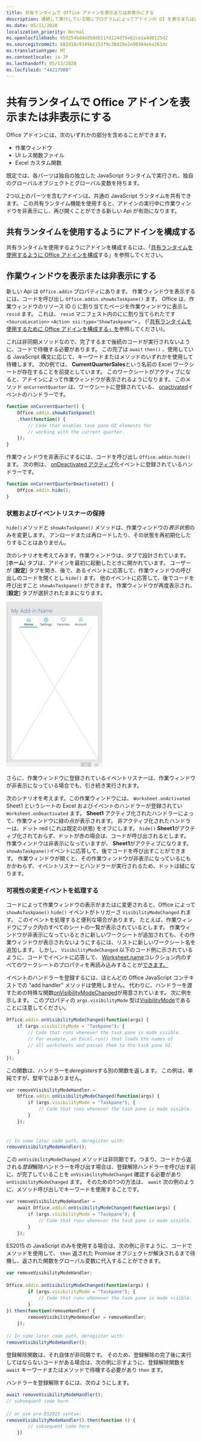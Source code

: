 ```yaml
---
title: 共有ランタイムで Office アドインを表示または非表示にする
description: 連続して実行している間にプログラムによってアドインの UI を表示または非表示にする方法について説明します。
ms.date: 05/11/2020
localization_priority: Normal
ms.openlocfilehash: 05d254bd4dd5ddb11fd124d75e62ce1a4d8125d2
ms.sourcegitcommit: 682d18c9149b1153f9c38d28e2a90384e6a261dc
ms.translationtype: MT
ms.contentlocale: ja-JP
ms.lasthandoff: 05/13/2020
ms.locfileid: "44217908"
---
```

# <a name="show-or-hide-an-office-add-in-in-a-shared-runtime"></a>共有ランタイムで Office アドインを表示または非表示にする

Office アドインには、次のいずれかの部分を含めることができます。

- 作業ウィンドウ
- UI レス関数ファイル
- Excel カスタム関数

既定では、各パーツは独自の独立した JavaScript ランタイムで実行され、独自のグローバルオブジェクトとグローバル変数を持ちます。 

2つ以上のパーツを含むアドインは、共通の JavaScript ランタイムを共有できます。 この共有ランタイム機能を使用すると、アドインの実行中に作業ウィンドウを非表示にし、再び開くことができる新しい Api が有効になります。

## <a name="configure-an-add-in-to-use-a-shared-runtime"></a>共有ランタイムを使用するようにアドインを構成する

共有ランタイムを使用するようにアドインを構成するには、「[共有ランタイムを使用するように Office アドインを構成](configure-your-add-in-to-use-a-shared-runtime.md)する」を参照してください。

## <a name="show-and-hide-the-task-pane"></a>作業ウィンドウを表示または非表示にする

新しい Api は `Office.addin` プロパティにあります。 作業ウィンドウを表示するには、コードを呼び出し `Office.addin.showAsTaskpane()` ます。 Office は、作業ウィンドウのリソース ID () に割り当てたページを作業ウィンドウに表示し `resid` ます。 これは、 `resid` マニフェスト内のにに割り当てられたです `<SourceLocation>` `<Action xsi:type="ShowTaskpane">` 。 (「[共有ランタイムを使用するために Office アドインを構成する」を](configure-your-add-in-to-use-a-shared-runtime.md)参照してください)。

これは非同期メソッドなので、完了するまで後続のコードが実行されないように、コードで待機する必要があります。 この完了は `await` `then()` 、使用している JavaScript 構文に応じて、キーワードまたはメソッドのいずれかを使用して待機します。 次の例では、 **CurrentQuarterSales**という名前の Excel ワークシートが存在することを前提としています。 このワークシートがアクティブになると、アドインによって作業ウィンドウが表示されるようになります。 このメソッド `onCurrentQuarter` は、ワークシートに登録されている、 [onactivated](/javascript/api/excel/excel.worksheet?view=excel-js-preview#onactivated)イベントのハンドラーです。

```javascript
function onCurrentQuarter() {
    Office.addin.showAsTaskpane()
    .then(function() {
        // Code that enables task pane UI elements for
        // working with the current quarter.
    });
}
```

作業ウィンドウを非表示にするには、コードを呼び出し `Office.addin.hide()` ます。 次の例は、 [onDeactivated アクティブ](/javascript/api/excel/excel.worksheet?view=excel-js-preview#ondeactivated)化イベントに登録されているハンドラーです。

```javascript
function onCurrentQuarterDeactivated() {
    Office.addin.hide();
}
```

### <a name="preservation-of-state-and-event-listeners"></a>状態およびイベントリスナーの保持

`hide()`メソッドと `showAsTaskpane()` メソッドは、作業ウィンドウの*表示状態*のみを変更します。 アンロードまたは再ロードしたり、その状態を再初期化したりすることはありません。

次のシナリオを考えてみます。作業ウィンドウは、タブで設計されています。 [**ホーム**] タブは、アドインを最初に起動したときに開かれています。 ユーザーが [**設定**] タブを開き、後で、あるイベントに応答して、作業ウィンドウの呼び出しのコードを開くとし `hide()` ます。 他のイベントに応答して、後でコードを呼び出すこと `showAsTaskpane()` ができます。 作業ウィンドウが再度表示され、[**設定**] タブが選択されたままになります。

![[ホーム]、[設定]、[お気に入り]、および [アカウント] というラベルの付いた4つのタブがある作業ウィンドウのスクリーンショット。](../images/TaskpaneWithTabs.png)

さらに、作業ウィンドウに登録されているイベントリスナーは、作業ウィンドウが非表示になっている場合でも、引き続き実行されます。

次のシナリオを考えます。この作業ウィンドウには、 `Worksheet.onActivated` Sheet1 というシートの Excel およびイベントのハンドラーが登録されてい `Worksheet.onDeactivated` ます。 **Sheet1** アクティブ化されたハンドラーによって、作業ウィンドウに緑の点が表示されます。 非アクティブ化されたハンドラーは、ドット red (これは既定の状態) をオフにします。 `hide()` **Sheet1**がアクティブ化されておらず、ドットが赤の場合は、コードが呼び出されるとします。 作業ウィンドウは非表示になっていますが、 **Sheet1**がアクティブになります。 `showAsTaskpane()`イベントに応答して、後でコードを呼び出すことができます。 作業ウィンドウが開くと、その作業ウィンドウが非表示になっているにもかかわらず、イベントリスナーとハンドラーが実行されるため、ドットは緑になります。

### <a name="handle-visibility-changed-event"></a>可視性の変更イベントを処理する

コードによって作業ウィンドウの表示がまたはに変更されると、Office によって `showAsTaskpane()` `hide()` イベントがトリガーさ `VisibilityModeChanged` れます。 このイベントを処理すると便利な場合があります。 たとえば、作業ウィンドウにブック内のすべてのシートの一覧が表示されているとします。 作業ウィンドウが非表示になっているときに新しいワークシートが追加されても、その作業ウィンドウが表示されないようにするには、リストに新しいワークシート名を追加します。 しかし、 `VisibilityModeChanged` 以下のコード例に示されているように、コードでイベントに応答して、 [Worksheet.name](/javascript/api/excel/excel.worksheet#name)コレクション内のすべてのワークシートのプロパティを再読み込みすることが[できます。](/javascript/api/excel/excel.workbook#worksheets)

イベントのハンドラーを登録するには、ほとんどの Office JavaScript コンテキストでの "add handler" メソッドは使用しません。 代わりに、ハンドラーを渡すための特殊な関数[onVisibilityModeChanged](/javascript/api/office/office.addin#onvisibilitymodechanged-listener-)が用意されています。 次に例を示します。 このプロパティの `args.visibilityMode` 型は[VisibilityMode](/javascript/api/office/office.visibilitymode)であることに注意してください。

```javascript
Office.addin.onVisibilityModeChanged(function(args) {
    if (args.visibilityMode = "Taskpane"); {
        // Code that runs whenever the task pane is made visible.
        // For example, an Excel.run() that loads the names of
        // all worksheets and passes them to the task pane UI.
    }
});
```

この関数は、ハンドラーを*deregisters*する別の関数を返します。 この例は、単純ですが、堅牢ではありません。

```javascript
var removeVisibilityModeHandler =
    Office.addin.onVisibilityModeChanged(function(args) {
        if (args.visibilityMode = "Taskpane"); {
            // Code that runs whenever the task pane is made visible.
        }
    });


// In some later code path, deregister with:
removeVisibilityModeHandler();
```

この `onVisibilityModeChanged` メソッドは非同期です。つまり、コードから返される*登録*解除ハンドラーを呼び出す場合は、登録解除ハンドラーを呼び出す前に、が完了していることを `onVisibilityModeChanged` 確認する必要があり `onVisibilityModeChanged` ます。 そのための1つの方法は、 `await` 次の例のように、メソッド呼び出しでキーワードを使用することです。

```javascript
var removeVisibilityModeHandler =
    await Office.addin.onVisibilityModeChanged(function(args) {
        if (args.visibilityMode = "Taskpane"); {
            // Code that runs whenever the task pane is made visible.
        }
    });
```

ES2015 の JavaScript のみを使用する場合は、次の例に示すように、コードでメソッドを使用して、 `then` 返された Promise オブジェクトが解決されるまで待機し、返された関数をグローバル変数に代入することができます。

```javascript
var removeVisibilityModeHandler;

Office.addin.onVisibilityModeChanged(function(args) {
        if (args.visibilityMode = "Taskpane"); {
            // Code that runs whenever the task pane is made visible.
        }
}).then(function(removeHandler) {
        removeVisibilityModeHandler = removeHandler;
    });

// In some later code path, deregister with:
removeVisibilityModeHandler();
```

登録解除関数は、それ自体が非同期です。 そのため、登録解除の完了後に実行してはならないコードがある場合は、次の例に示すように、登録解除関数を `await` キーワードまたはメソッドで待機する必要があり `then` ます。

ハンドラーを登録解除するには、次のようにします。

```javascript
await removeVisibilityModeHandler();
// subsequent code here

// or use pre-ES2015 syntax:
removeVisibilityModeHandler().then(function () {
        // subsequent code here
    })
```
